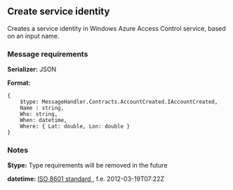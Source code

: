 ## Create service identity

Creates a service identity in Windows Azure Access Control service, based on an input name.

### Message requirements

**Serializer:** JSON

**Format:** 

	{
		$type: MessageHandler.Contracts.AccountCreated.IAccountCreated,
		Name : string,
		Who: string,
		When: datetime,
		Where: { Lat: double, Lon: double }
	}

### Notes

**$type:** Type requirements will be removed in the future

**datetime:** [ISO 8601 standard ](http://en.wikipedia.org/wiki/ISO_8601), f.e. 2012-03-19T07:22Z